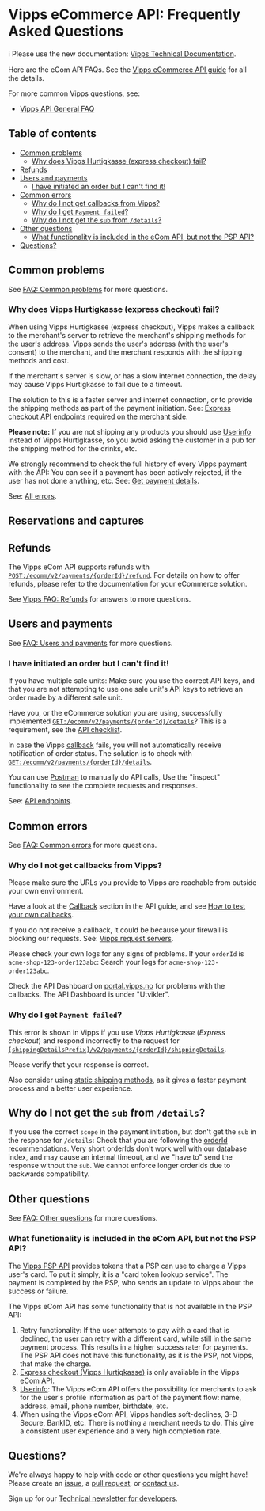 <!-- START_METADATA
---
title: FAQ
sidebar_position: 25
pagination_prev: null
---
END_METADATA -->

# Vipps eCommerce API: Frequently Asked Questions

<!-- START_COMMENT -->

ℹ️ Please use the new documentation:
[Vipps Technical Documentation](https://vippsas.github.io/vipps-developer-docs/).

<!-- END_COMMENT -->

Here are the eCom API FAQs.
See the
[Vipps eCommerce API guide](vipps-ecom-api.md)
for all the details.

For more common Vipps questions, see:

* [Vipps API General FAQ](https://vippsas.github.io/vipps-developer-docs/docs/vipps-developers/faqs/)

<!-- START_TOC -->

## Table of contents

* [Common problems](#common-problems)
  * [Why does Vipps Hurtigkasse (express checkout) fail?](#why-does-vipps-hurtigkasse-express-checkout-fail)
* [Refunds](#refunds)
* [Users and payments](#users-and-payments)
  * [I have initiated an order but I can't find it!](#i-have-initiated-an-order-but-i-cant-find-it)
* [Common errors](#common-errors)
  * [Why do I not get callbacks from Vipps?](#why-do-i-not-get-callbacks-from-vipps)
  * [Why do I get `Payment failed`?](#why-do-i-get-payment-failed)
  * [Why do I not get the `sub` from `/details`?](#why-do-i-not-get-the-sub-from-details)
* [Other questions](#other-questions)
  * [What functionality is included in the eCom API, but not the PSP API?](#what-functionality-is-included-in-the-ecom-api-but-not-the-psp-api)
* [Questions?](#questions)

<!-- END_TOC -->

## Common problems

See
[FAQ: Common problems](https://vippsas.github.io/vipps-developer-docs/docs/vipps-developers/faqs/common-problems-faq)
for more questions.

### Why does Vipps Hurtigkasse (express checkout) fail?

When using Vipps Hurtigkasse (express checkout), Vipps makes a callback to the
merchant's server to retrieve the merchant's shipping methods for the user's
address. Vipps sends the user's address (with the user's consent) to the
merchant, and the merchant responds with the shipping methods and cost.

If the merchant's server is slow, or has a slow internet connection,
the delay may cause Vipps Hurtigkasse to fail due to a timeout.

The solution to this is a faster server and internet connection, or to provide
the shipping methods as part of the payment initiation. See:
[Express checkout API endpoints required on the merchant side](vipps-ecom-api.md#express-checkout-api-endpoints-required-on-the-merchant-side).

**Please note:** If you are not shipping any products you should use
[Userinfo](vipps-ecom-api.md#userinfo)
instead of Vipps Hurtigkasse, so you avoid asking the customer in a pub
for the shipping method for the drinks, etc.

We strongly recommend to check the full history of every Vipps payment with
the API: You can see if a payment has been actively rejected, if the user has
not done anything, etc.
See: [Get payment details](vipps-ecom-api.md#get-payment-details).

See:
[All errors](vipps-ecom-api.md#error-codes).

## Reservations and captures

## Refunds

The Vipps eCom API supports refunds with
[`POST:/ecomm/v2/payments/{orderId}/refund`](https://vippsas.github.io/vipps-developer-docs/api/ecom#tag/Vipps-eCom-API/operation/refundPaymentUsingPOST).
For details on how to offer refunds, please refer to the documentation for your eCommerce solution.

See
[Vipps FAQ: Refunds](https://vippsas.github.io/vipps-developer-docs/docs/vipps-developers/faqs/refunds-faq)
for answers to more questions.

## Users and payments

See
[FAQ: Users and payments](https://vippsas.github.io/vipps-developer-docs/docs/vipps-developers/faqs/users-and-payments-faq)
for more questions.

### I have initiated an order but I can't find it!

If you have multiple sale units: Make sure you use the correct API keys, and that
you are not attempting to use one sale unit's API keys to retrieve an order made
by a different sale unit.

Have you, or the eCommerce solution you are using, successfully implemented
[`GET:/ecomm/v2/payments/{orderId}/details`](vipps-ecom-api.md#get-payment-details)?
This is a requirement, see the
[API checklist](vipps-ecom-api-checklist.md).

In case the Vipps
[callback](vipps-ecom-api.md#callbacks)
fails, you will not automatically receive notification of order status.
The solution is to check with
[`GET:/ecomm/v2/payments/{orderId}/details`](vipps-ecom-api.md#get-payment-details).

You can use
[Postman](https://vippsas.github.io/vipps-developer-docs/docs/vipps-developers/quick-start-guides)
to manually do API calls, Use the "inspect" functionality to see the complete requests and responses.

See:
[API endpoints](vipps-ecom-api.md#api-endpoints).

## Common errors

See
[FAQ: Common errors](https://vippsas.github.io/vipps-developer-docs/docs/vipps-developers/faqs/common-errors-faq)
for more questions.

### Why do I not get callbacks from Vipps?

Please make sure the URLs you provide to Vipps are reachable from outside your
own environment.

Have a look at the
[Callback](vipps-ecom-api.md#callback-endpoints)
section in the API guide, and see
[How to test your own callbacks](vipps-ecom-api.md#how-to-test-your-own-callbacks).

If you do not receive a callback, it could be because your firewall is blocking
our requests. See:
[Vipps request servers](https://vippsas.github.io/vipps-developer-docs/docs/vipps-developers/developer-resources/servers#vipps-request-servers).

Please check your own logs for any signs of problems. If your
`orderId` is `acme-shop-123-order123abc`: Search your logs for `acme-shop-123-order123abc`.

Check the API Dashboard on
[portal.vipps.no](https://portal.vipps.no)
for problems with the callbacks. The API Dashboard is under "Utvikler".

### Why do I get `Payment failed`?

This error is shown in Vipps if you use _Vipps Hurtigkasse_ (_Express checkout_) and respond
incorrectly to the request for
[`[shippingDetailsPrefix]/v2/payments/{orderId}/shippingDetails`](https://vippsas.github.io/vipps-developer-docs/api/ecom#tag/Merchant-Endpoints/operation/fetchShippingCostUsingPOST).

Please verify that your response is correct.

Also consider using
[static shipping methods](vipps-ecom-api.md#shipping-and-static-shipping-details),
as it gives a faster payment process and a better user experience.

## Why do I not get the `sub` from `/details`?

If you use the correct `scope` in the payment initiation, but don't get the
`sub` in the response for `/details`: Check that you are following the
[orderId recommendations](https://vippsas.github.io/vipps-developer-docs/docs/vipps-developers/common-topics/orderid).
Very short orderIds don't work well with our database index, and may cause
an internal timeout, and we "have to" send the response without the `sub`.
We cannot enforce longer orderIds due to backwards compatibility.

## Other questions

See
[FAQ: Other questions](https://vippsas.github.io/vipps-developer-docs/docs/vipps-developers/faqs/other-faq)
for more questions.

### What functionality is included in the eCom API, but not the PSP API?

The [Vipps PSP API](https://vippsas.github.io/vipps-developer-docs/docs/APIs/psp-api/) provides tokens
that a PSP can use to charge a Vipps user's card. To put it simply, it is a
"card token lookup service". The payment is completed by the PSP, who sends an
update to Vipps about the success or failure.

The Vipps eCom API has some functionality that is not available in the PSP API:

1. Retry functionality: If the user attempts to pay with a card that is declined,
   the user can retry with a different card, while still in the same payment process.
   This results in a higher success rater for payments.
   The PSP API does not have this functionality, as it is the PSP, not Vipps,
   that make the charge.
2. [Express checkout (Vipps Hurtigkasse)](vipps-ecom-api.md#express-checkout-payments)
   is only available in the Vipps eCom API.
3. [Userinfo](vipps-ecom-api.md#userinfo):
   The Vipps eCom API offers the possibility for merchants to ask for the user's
   profile information as part of the payment flow: name, address, email, phone number, birthdate, etc.
4. When using the Vipps eCom API, Vipps handles soft-declines, 3-D Secure, BankID, etc.
   There is nothing a merchant needs to do.
   This give a consistent user experience and a very high completion rate.

## Questions?

We're always happy to help with code or other questions you might have!
Please create an [issue](https://github.com/vippsas/vipps-ecom-api/issues),
a [pull request](https://github.com/vippsas/vipps-ecom-api/pulls),
or [contact us](https://vippsas.github.io/vipps-developer-docs/docs/vipps-developers/contact).

Sign up for our [Technical newsletter for developers](https://vippsas.github.io/vipps-developer-docs/docs/vipps-developers/newsletters).
